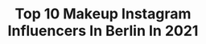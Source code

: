 ---
title: Top 10 Makeup Instagram Influencers In Berlin In 2021
description: >-
  Find top makeup Instagram influencers in Berlin in 2021. Most popular hashtags: #berlin #makeup #fashion #autumn.
platform: Instagram
hits: 373
text_top: Analyze the best Instagram accounts on inBeat.
text_bottom: Our search engine has 373 Instagram influencers like this in Berlin, Germany for you to connect with.
profiles:
  - username: "biancalalilu"
    fullname: >-
      Bianca Lalilu
    bio: >-
      • Berlin | 030 🖤 • F A S H I O N & F O O D 🌎 T R A V E L • For collabs & business inquiry : DM / Email #LOVE.#GROW.#CONNECT
    location: "Germany"
    followers: 24247
    engagement: 340
    commentsToLikes: 0.106270
    id: ck6u721s3j0qc0j710bw8zteo
    verified: false
    hashtags: "#kudamm, #goodtime, #crete, #autumn"
  - username: "celinajadakerr"
    fullname: >-
      Celina Jada Kerr 🦋
    bio: >-
      ✉️ Management @musetheagency
    location: "Germany"
    followers: 70572
    engagement: 2064
    commentsToLikes: 0.007866
    id: ck5hclxbtir5g0i11wrprl4cs
    verified: false
    hashtags: "#revolve, #goldenhour, #outfit, #outfitinspo"
  - username: "xomilano"
    fullname: >-
      özz milano
    bio: >-
      make your heart the most beautiful feature you carry because outer beauty is only skin deep.
    location: "Germany"
    followers: 24349
    engagement: 920
    commentsToLikes: 0.015913
    id: ck5cdb7keiv2t0i11ae3nu432
    verified: false
    hashtags: "#sun, #lips, #face, #happy"
  - username: "makeup.by.luc"
    fullname: >-
      • PRO MAKEUP ARTIST BERLIN •
    bio: >-
      • Professional Makeup & Hairstyling • Represented by @prestigeartists • Passioned in BEAUTY & FASHION • BOOKINGS | INQUIRIES: muah.luc@gmail.com
    location: "Germany"
    followers: 5256
    engagement: 411
    commentsToLikes: 0.134643
    id: ck6u736r2j7f90j71xjmp5588
    verified: false
    hashtags: "#pixibypetra, #editorialmakeupartist, #campaign, #campaignshoot"
  - username: "luxsface"
    fullname: >-
      Makeup & Hair Styling Hamburg
    bio: >-
      Diplom celebrity Make-up Artist, cosmeticologist, Hairstylist. Founder luxsface academy & @luxsfacecosmetics 🇩🇪+49 17631491585 سالون آرايش لوكس فيس
    location: "Germany"
    followers: 39627
    engagement: 314
    commentsToLikes: 0.112148
    id: ck5q70wudzjfw0i119dp4ljxi
    verified: false
    hashtags: "#makeupbyme, #brautmakeup, #muah, #bride"
  - username: "surfdietz"
    fullname: >-
      Ina Dietz
    bio: >-
      Newsanchor Sat1 Frühstücksfernsehen, Nachrichten RadioEins und INFORADIO (rbb), Familienmensch liebt auch 🏊🏻‍♀️+🚴🏻‍♀️+Nordseeinseln
    location: "Germany"
    followers: 26346
    engagement: 886
    commentsToLikes: 0.033241
    id: ck14lub6bwitv0i19zrtv0oj8
    verified: false
    hashtags: "#beachcleanup, #seashells, #fr, #langeoog"
  - username: "vanessa_blumhagen"
    fullname: >-
      Vanessa Blumhagen
    bio: >-
      Autorin - Moderatorin - Hashimoto Ambassador 🎤 Sat.1 Frühstücksfernsehen 📚 Piper & mvg Verlag 🎀 @hashimoto_deutschland 📞 info@herr-havermann.de
    location: "Germany"
    followers: 163541
    engagement: 517
    commentsToLikes: 0.029292
    id: ck15ss9nzekoa0i19t42peljw
    verified: true
    hashtags: "#liebe, #fashion, #adlermode, #anzeige"
  - username: "aatypi"
    fullname: >-
      alexandra
    bio: >-
      Los Angeles - Berlin - Stockholm / Let me act your face / Even Bukowski prefer to drink in company // dm for collab
    location: "Germany"
    followers: 19633
    engagement: 353
    commentsToLikes: 0.031150
    id: ck5c88rsh8zjz0i114bg5yc1l
    verified: false
    hashtags: "#meltradioactive, #avantgardemakeup, #berlinmodel, #avantgardefashion"
  - username: "tara_gra"
    fullname: >-
      TΔRΔ🌺
    bio: >-
      Extra Sparkly ✨|📍BLN
    location: "Germany"
    followers: 25174
    engagement: 535
    commentsToLikes: 0.015045
    id: ck5qayqe7iy9o0i11mi3e51ls
    verified: false
    hashtags: "#fall, #red, #girl, #berlin"
  - username: "juliane_seyffert"
    fullname: >-
      𝐉𝐮𝐥𝐢𝐚𝐧𝐞 𝐒𝐞𝐲𝐟𝐟𝐞𝐫𝐭🦋
    bio: >-
      𝐅𝐎𝐓𝐎 𝐈𝐃𝐄𝐄𝐍 📸 📝| Foto & Editing 📸| @juliane.seyffert_fotografie 💌| info@julianeseyffert.de
    location: "Germany"
    followers: 2577
    engagement: 1573
    commentsToLikes: 0.229729
    id: ckap6jgoqg3ql0i7803365wsp
    verified: false
    hashtags: "#autumn, #november, #fototipps, #sexy"
---
